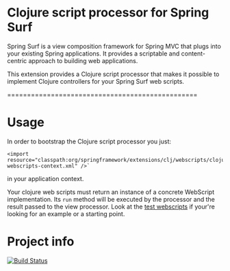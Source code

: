 Clojure script processor for Spring Surf
========================================

Spring Surf is a view composition framework for Spring MVC that plugs into your existing Spring applications.
It provides a scriptable and content-centric approach to building web applications.

This extension provides a Clojure script processor that makes it possible to implement Clojure controllers
for your Spring Surf web scripts.

================================================

Usage
=====

In order to bootstrap the Clojure script processor you just:

    <import resource="classpath:org/springframework/extensions/clj/webscripts/clojure-webscripts-context.xml" />`

in your application context.

Your clojure web scripts must return an instance of a concrete WebScript implementation. Its `run` method will be executed by the processor and the result passed to the view processor.
Look at the [test webscripts](https://github.com/skuro/spring-webscripts-addon-clojure/tree/master/src/test/resources/webscripts/test) if your're looking for an example or a starting point.

Project info
============

[![Build Status](https://secure.travis-ci.org/skuro/spring-webscripts-addon-clojure.png)](http://travis-ci.org/skuro/spring-webscripts-addon-clojure.png)